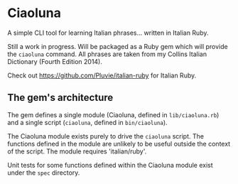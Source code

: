 # Ciaoluna
A simple CLI tool for learning Italian phrases... written in Italian Ruby.

Still a work in progress. Will be packaged as a Ruby gem which will provide the `ciaoluna` command. All phrases are taken from my Collins Italian Dictionary (Fourth Edition 2014).

Check out https://github.com/Pluvie/italian-ruby for Italian Ruby.

## The gem's architecture
The gem defines a single module (Ciaoluna, defined in `lib/ciaoluna.rb`) and a single script (`ciaoluna`, defined in `bin/ciaoluna`).

The Ciaoluna module exists purely to drive the `ciaoluna` script. The functions defined in the module are unlikely to be useful outside the context of the script. The module requires 'italian/ruby'.

Unit tests for some functions defined within the Ciaoluna module exist under the `spec` directory.

